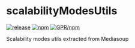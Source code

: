 # scalabilityModesUtils

[![release](https://img.shields.io/github/v/release/Mafalda-SFU/Mediasoup-scalabilityModesUtils)](https://github.com/Mafalda-SFU/scalabilityModesUtils/releases/latest)
[![npm](https://img.shields.io/npm/v/@mafalda-sfu/mediasoup-scalabilityModesUtils.svg)](https://www.npmjs.com/package/@mafalda-sfu/mediasoup-scalabilityModesUtils)
[![GPR/npm](https://img.shields.io/endpoint?url=https://gist.githubusercontent.com/mafalda-bot/33f5f823ed889cc877e1515e6e75bc22/raw/mediasoup-scalabilityModesUtils.json)](https://gist.github.com/mafalda-bot/33f5f823ed889cc877e1515e6e75bc22#mediasoup-scalabilityModesUtils-json)

Scalability modes utils extracted from Mediasoup
